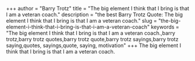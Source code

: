 +++
author = "Barry Trotz"
title = "The big element I think that I bring is that I am a veteran coach."
description = "the best Barry Trotz Quote: The big element I think that I bring is that I am a veteran coach."
slug = "the-big-element-i-think-that-i-bring-is-that-i-am-a-veteran-coach"
keywords = "The big element I think that I bring is that I am a veteran coach.,barry trotz,barry trotz quotes,barry trotz quote,barry trotz sayings,barry trotz saying,quotes, sayings,quote, saying, motivation"
+++
The big element I think that I bring is that I am a veteran coach.
